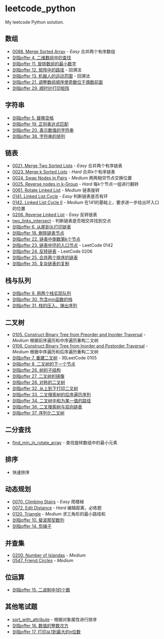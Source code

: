 # leetcode_python
My leetcode Python solution.

## 数组
- [0088. Merge Sorted Array](https://github.com/ZhengZixiang/leetcode_python/blob/master/array/0088.merge_sorted_array.md) - *Easy* 合并两个有序数组
- [剑指offer 4. 二维数组中的查找](https://github.com/ZhengZixiang/leetcode_python/blob/master/array/%E5%89%91%E6%8C%87offer%204.%E4%BA%8C%E7%BB%B4%E6%95%B0%E7%BB%84%E4%B8%AD%E7%9A%84%E6%9F%A5%E6%89%BE.md)
- [剑指offer 11. 旋转数组的最小数字](https://github.com/ZhengZixiang/leetcode_python/blob/master/array/%E5%89%91%E6%8C%87offer%2011.%20%E6%97%8B%E8%BD%AC%E6%95%B0%E7%BB%84%E7%9A%84%E6%9C%80%E5%B0%8F%E6%95%B0%E5%AD%97.md)
- [剑指offer 12. 矩阵中的路径](https://github.com/ZhengZixiang/leetcode_python/blob/master/array/%E5%89%91%E6%8C%87offer%2012.%E7%9F%A9%E9%98%B5%E4%B8%AD%E7%9A%84%E8%B7%AF%E5%BE%84.md) - 回溯法
- [剑指offer 13. 机器人的运动范围](https://github.com/ZhengZixiang/leetcode_python/blob/master/array/%E5%89%91%E6%8C%87offer%2013.%E6%9C%BA%E5%99%A8%E4%BA%BA%E7%9A%84%E8%BF%90%E5%8A%A8%E8%8C%83%E5%9B%B4.md) - 回溯法
- [剑指offer 21. 调整数组顺序使奇数位于偶数前面](https://github.com/ZhengZixiang/leetcode_python/blob/master/array/%E5%89%91%E6%8C%87offer%2021.%E8%B0%83%E6%95%B4%E6%95%B0%E7%BB%84%E9%A1%BA%E5%BA%8F%E4%BD%BF%E5%A5%87%E6%95%B0%E4%BD%8D%E4%BA%8E%E5%81%B6%E6%95%B0%E5%89%8D%E9%9D%A2.md)
- [剑指offer 29. 顺时针打印矩阵](https://github.com/ZhengZixiang/leetcode_python/blob/master/array/%E5%89%91%E6%8C%87offer%2029.%E9%A1%BA%E6%97%B6%E9%92%88%E6%89%93%E5%8D%B0%E7%9F%A9%E9%98%B5.md)


## 字符串
- [剑指offer 5. 替换空格](https://github.com/ZhengZixiang/leetcode_python/blob/master/string/%E5%89%91%E6%8C%87offer%205.%E6%9B%BF%E6%8D%A2%E7%A9%BA%E6%A0%BC.md)
- [剑指offer 19. 正则表达式匹配](https://github.com/ZhengZixiang/leetcode_python/blob/master/string/%E5%89%91%E6%8C%87offer%2019.%E6%AD%A3%E5%88%99%E8%A1%A8%E8%BE%BE%E5%BC%8F%E5%8C%B9%E9%85%8D.md)
- [剑指offer 20. 表示数值的字符串](https://github.com/ZhengZixiang/leetcode_python/blob/master/string/%E5%89%91%E6%8C%87offer%2020.%E8%A1%A8%E7%A4%BA%E6%95%B0%E5%80%BC%E7%9A%84%E5%AD%97%E7%AC%A6%E4%B8%B2.md)
- [剑指offer 38. 字符串的排列](https://github.com/ZhengZixiang/leetcode_python/blob/master/string/%E5%89%91%E6%8C%87offer%2038.%E5%AD%97%E7%AC%A6%E4%B8%B2%E7%9A%84%E6%8E%92%E5%88%97.md)

## 链表
- [0021. Merge Two Sorted Lists](https://github.com/ZhengZixiang/leetcode_python/blob/master/link/0021.merge_two_sorted_lists.md) - *Easy* 合并两个有序链表
- [0023. Merge k Sorted Lists](https://github.com/ZhengZixiang/leetcode_python/blob/master/link/0023.merge_k_sorted_lists.md) - *Hard* 合并k个有序链表
- [0024. Swap Nodes in Pairs](https://github.com/ZhengZixiang/leetcode_python/blob/master/link/0024.swap_nodes_in_pairs.md) - *Medium* 两两相邻节点交换位置
- [0025. Reverse nodes in k-Group](https://github.com/ZhengZixiang/leetcode_python/blob/master/link/0025.reverse_nodes_in_k_group.md) - *Hard* 每k个节点一组进行翻转
- [0061. Rotate Linked List](https://github.com/ZhengZixiang/leetcode_python/blob/master/link/0061.rotate_linked_list.md) - *Medium* 链表旋转
- [0141. Linked List Cycle](https://github.com/ZhengZixiang/leetcode_python/blob/master/link/0141.linked_list_cycle.md) - *Easy* 判断链表是否有环
- [0142. Linked List Cycle II](https://github.com/ZhengZixiang/leetcode_python/blob/master/link/0142.linked_list_cycle_ii.md) - *Medium* 在141的基础上，要求进一步给出环入口的位置
- [0206. Reverse Linked List](https://github.com/ZhengZixiang/leetcode_python/blob/master/link/0206.reverse_linked_list.md) - *Easy* 反转链表
- [two_links_intersect](https://github.com/ZhengZixiang/leetcode_python/blob/master/link/two_links_intersect.md) - 判断链表是否相交并找到交点
- [剑指offer 6. 从尾到头打印链表](https://github.com/ZhengZixiang/leetcode_python/blob/master/link/%E5%89%91%E6%8C%87offer%206.%E4%BB%8E%E5%B0%BE%E5%88%B0%E5%A4%B4%E6%89%93%E5%8D%B0%E9%93%BE%E8%A1%A8.md)
- [剑指offer 18. 删除链表节点](https://github.com/ZhengZixiang/leetcode_python/blob/master/link/%E5%89%91%E6%8C%87offer%2018.%E5%88%A0%E9%99%A4%E9%93%BE%E8%A1%A8%E8%8A%82%E7%82%B9.md)
- [剑指offer 22. 链表中倒数第k个节点](https://github.com/ZhengZixiang/leetcode_python/tree/master)
- [剑指offer 23. 链表中环的入口节点](https://github.com/ZhengZixiang/leetcode_python/blob/master/link/0142.linked_list_cycle_ii.md) - LeetCode 0142
- [剑指offer 24. 反转链表](https://github.com/ZhengZixiang/leetcode_python/blob/master/link/0206.reverse_linked_list.md) - LeetCode 0206
- [剑指offer 25. 合并两个排序的链表](https://github.com/ZhengZixiang/leetcode_python/blob/master/link/0021.merge_two_sorted_lists.md)
- [剑指offer 35. 复杂链表的复制](https://github.com/ZhengZixiang/leetcode_python/blob/master/link/%E5%89%91%E6%8C%87offer%2035.%E5%A4%8D%E6%9D%82%E9%93%BE%E8%A1%A8%E7%9A%84%E8%B5%8B%E5%80%BC.md)

## 栈与队列
- [剑指offer 9. 用两个栈实现队列](https://github.com/ZhengZixiang/leetcode_python/blob/master/stack%26queue/%E5%89%91%E6%8C%87offer%209.%20%E7%94%A8%E4%B8%A4%E4%B8%AA%E6%A0%88%E5%AE%9E%E7%8E%B0%E9%98%9F%E5%88%97.md)
- [剑指offer 30. 包含min函数的栈](https://github.com/ZhengZixiang/leetcode_python/blob/master/stack%26queue/%E5%89%91%E6%8C%87offer%2030.%E5%8C%85%E5%90%ABmin%E5%87%BD%E6%95%B0%E7%9A%84%E6%A0%88.md)
- [剑指offer 31. 栈的压入、弹出序列](https://github.com/ZhengZixiang/leetcode_python/blob/master/stack%26queue/%E5%89%91%E6%8C%87offer%2031.%E6%A0%88%E7%9A%84%E5%8E%8B%E5%85%A5%E3%80%81%E5%BC%B9%E5%87%BA%E5%BA%8F%E5%88%97.md)

## 二叉树
- [0105. Construct Binary Tree from Preorder and Inorder Traversal](https://github.com/ZhengZixiang/leetcode_python/tree/master/binary_tree/105.pre_in_build_bst.md) - *Medium* 根据前序遍历和中序遍历重构二叉树
- [0106. Construct Binary Tree from Inorder and Postorder Traversal](https://github.com/ZhengZixiang/leetcode_python/blob/master/binary_tree/106.post_in_build_bst.md) - *Medium* 根据中序遍历和后序遍历重构二叉树
- [剑指offer 7. 重建二叉树](https://github.com/ZhengZixiang/leetcode_python/tree/master/binary_tree/105.pre_in_build_bst.md) - 同LeetCode 0105
- [剑指offer 8. 二叉树的下一个节点](https://github.com/ZhengZixiang/leetcode_python/blob/master/binary_tree/%E5%89%91%E6%8C%87offer%208.%E4%BA%8C%E5%8F%89%E6%A0%91%E7%9A%84%E4%B8%8B%E4%B8%80%E4%B8%AA%E8%8A%82%E7%82%B9.md)
- [剑指offer 26. 树的子结构](https://github.com/ZhengZixiang/leetcode_python/blob/master/binary_tree/%E5%89%91%E6%8C%87offer%2026.%E6%A0%91%E7%9A%84%E5%AD%90%E7%BB%93%E6%9E%84.md)
- [剑指offer 27. 二叉树的镜像](https://github.com/ZhengZixiang/leetcode_python/blob/master/binary_tree/%E5%89%91%E6%8C%87offer%2027.%E4%BA%8C%E5%8F%89%E6%A0%91%E7%9A%84%E9%95%9C%E5%83%8F.md)
- [剑指offer 28. 对称的二叉树](https://github.com/ZhengZixiang/leetcode_python/blob/master/binary_tree/%E5%89%91%E6%8C%87offer%2028.%E5%AF%B9%E7%A7%B0%E7%9A%84%E4%BA%8C%E5%8F%89%E6%A0%91.md)
- [剑指offer 32. 从上到下打印二叉树](https://github.com/ZhengZixiang/leetcode_python/blob/master/binary_tree/%E5%89%91%E6%8C%87offer%2032.%E4%BB%8E%E4%B8%8A%E5%88%B0%E4%B8%8B%E6%89%93%E5%8D%B0%E4%BA%8C%E5%8F%89%E6%A0%91.md)
- [剑指offer 33. 二叉搜索树的后序遍历序列](https://github.com/ZhengZixiang/leetcode_python/blob/master/binary_tree/%E5%89%91%E6%8C%87offer%2033.%E4%BA%8C%E5%8F%89%E6%90%9C%E7%B4%A2%E6%A0%91%E7%9A%84%E5%90%8E%E5%BA%8F%E9%81%8D%E5%8E%86%E5%BA%8F%E5%88%97.md)
- [剑指offer 34. 二叉树中和为某一值的路径](https://github.com/ZhengZixiang/leetcode_python/blob/master/binary_tree/%E5%89%91%E6%8C%87offer%2034.%E4%BA%8C%E5%8F%89%E6%A0%91%E4%B8%AD%E5%92%8C%E4%B8%BA%E6%9F%90%E4%B8%80%E5%80%BC%E7%9A%84%E8%B7%AF%E5%BE%84.md)
- [剑指offer 36. 二叉搜索树与双向链表](https://github.com/ZhengZixiang/leetcode_python/blob/master/binary_tree/%E5%89%91%E6%8C%87offer%2036.%E4%BA%8C%E5%8F%89%E6%90%9C%E7%B4%A2%E6%A0%91%E4%B8%8E%E5%8F%8C%E5%90%91%E9%93%BE%E8%A1%A8.md)
- [剑指offer 37. 序列化二叉树](https://github.com/ZhengZixiang/leetcode_python/blob/master/binary_tree/%E5%89%91%E6%8C%87offer%2037.%E5%BA%8F%E5%88%97%E5%8C%96%E4%BA%8C%E5%8F%89%E6%A0%91.md)

## 二分查找
- [find_min_in_rotate_array](https://github.com/ZhengZixiang/leetcode_python/blob/master/binary_search/find_min_in_rotate_array.md) - 查找旋转数组中的最小元素

## 排序
- 快速排序

## 动态规划
- [0070. Climbing Stairs](https://github.com/ZhengZixiang/leetcode_python/blob/master/dp/0070.climbing_stairs.md) - *Easy* 爬楼梯
- [0072. Edit Distance](https://github.com/ZhengZixiang/leetcode_python/blob/master/dp/0072.edit_distance.md) - *Hard* 编辑距离，必练题
- [0120. Triangle](https://github.com/ZhengZixiang/leetcode_python/blob/master/dp/0120.triangle.md) - *Medium* 求三角形的最小路径和
- [剑指offer 10. 斐波那契数列](https://github.com/ZhengZixiang/leetcode_python/blob/master/dp/%E5%89%91%E6%8C%87offer%2010.%E6%96%90%E6%B3%A2%E9%82%A3%E5%A5%91%E6%95%B0%E5%88%97.md)
- [剑指offer 14. 剪绳子](https://github.com/ZhengZixiang/leetcode_python/blob/master/dp/%E5%89%91%E6%8C%87offer%2014.%E5%89%AA%E7%BB%B3%E5%AD%90.md)

## 并查集
- [0200. Number of Islandas]() - *Medium*
- [0547. Friend Circles]() - *Medium*

## 位运算
- [剑指offer 15. 二进制中1的个数](https://github.com/ZhengZixiang/leetcode_python/blob/master/bitwise/%E5%89%91%E6%8C%87offer%2015.%E4%BA%8C%E8%BF%9B%E5%88%B6%E4%B8%AD1%E7%9A%84%E4%B8%AA%E6%95%B0.md)

## 其他笔试题
- [sort_with_attribute](https://github.com/ZhengZixiang/leetcode_python/blob/master/others/sort_with_attribute.md) - 根据对象属性进行排序
- [剑指offer 16. 数值的整数次方](https://github.com/ZhengZixiang/leetcode_python/blob/master/others/%E5%89%91%E6%8C%87offer%2016.%E6%95%B0%E5%80%BC%E7%9A%84%E6%95%B4%E6%95%B0%E6%AC%A1%E6%96%B9.md)
- [剑指offer 17. 打印从1到最大的n位数](https://github.com/ZhengZixiang/leetcode_python/blob/master/others/%E5%89%91%E6%8C%87offer%2017.%E6%89%93%E5%8D%B0%E4%BB%8E1%E5%88%B0%E6%9C%80%E5%A4%A7%E7%9A%84n%E4%BD%8D%E6%95%B0.md)
